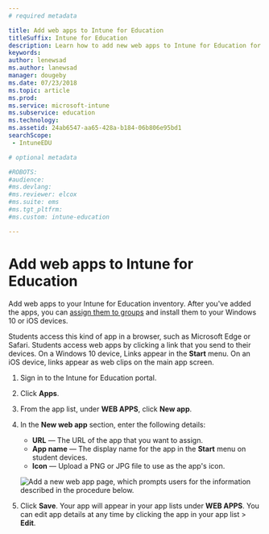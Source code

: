 ```yaml
---
# required metadata

title: Add web apps to Intune for Education
titleSuffix: Intune for Education
description: Learn how to add new web apps to Intune for Education for Windows 10 and iOS devices.
keywords:
author: lenewsad
ms.author: lanewsad
manager: dougeby
ms.date: 07/23/2018
ms.topic: article
ms.prod:
ms.service: microsoft-intune
ms.subservice: education
ms.technology:
ms.assetid: 24ab6547-aa65-428a-b184-06b806e95bd1
searchScope:
 - IntuneEDU

# optional metadata

#ROBOTS:
#audience:
#ms.devlang:
#ms.reviewer: elcox
#ms.suite: ems
#ms.tgt_pltfrm:
#ms.custom: intune-education

---
```


# Add web apps to Intune for Education  

Add web apps to your Intune for Education inventory. After you've added the apps, you can [assign them to groups](install-apps.md) and install them to your Windows 10 or iOS devices.

Students access this kind of app in a browser, such as Microsoft Edge or Safari. Students access web apps by clicking a link that you send to their devices. On a Windows 10 device, Links appear in the **Start** menu. On an iOS device, links appear as web clips on the main app screen.

1. Sign in to the Intune for Education portal.
2. Click **Apps**.
3. From the app list, under **WEB APPS**, click **New app**.
4. In the **New web app** section, enter the following details:
   * **URL** — The URL of the app that you want to assign.
   * **App name** — The display name for the app in the **Start** menu on student devices.
   * **Icon** — Upload a PNG or JPG file to use as the app's icon.  

   ![Add a new web app page, which prompts users for the information described in the procedure below.](./media/apps-001-add-webapp.png)

5. Click **Save**. Your app will appear in your app lists under **WEB APPS**. You can edit app details at any time by clicking the app in your app list > **Edit**.  
